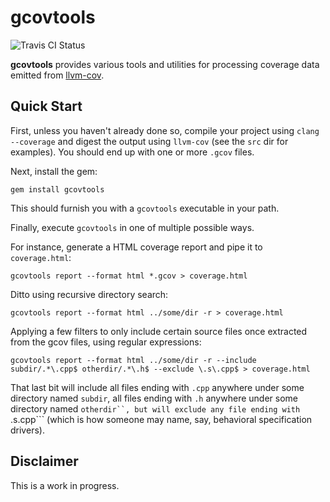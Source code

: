 gcovtools
======

![Travis CI Status](https://travis-ci.org/mattiasbergbom/gcovtools.svg)

**gcovtools** provides various tools and utilities for processing coverage data emitted from [llvm-cov](http://llvm.org/docs/CommandGuide/llvm-cov.html).

Quick Start
-----------

First, unless you haven't already done so, compile your project using ```clang --coverage``` and digest the output using ```llvm-cov``` (see the `src` dir for examples). You should end up with one or more ```.gcov``` files.

Next, install the gem:

```gem install gcovtools```

This should furnish you with a ```gcovtools``` executable in your path.

Finally, execute ```gcovtools``` in one of multiple possible ways. 

For instance, generate a HTML coverage report and pipe it to ```coverage.html```:

```gcovtools report --format html *.gcov > coverage.html```

Ditto using recursive directory search:

```gcovtools report --format html ../some/dir -r > coverage.html```

Applying a few filters to only include certain source files once extracted from the gcov files, using regular expressions:

```gcovtools report --format html ../some/dir -r --include subdir/.*\.cpp$ otherdir/.*\.h$ --exclude \.s\.cpp$ > coverage.html```

That last bit will include all files ending with ```.cpp``` anywhere under some directory named ```subdir```, all files ending with ```.h``` anywhere under some directory named ```otherdir``, but will exclude any file ending with ```.s.cpp``` (which is how someone may name, say, behavioral specification drivers).

Disclaimer
----------
This is a work in progress.
